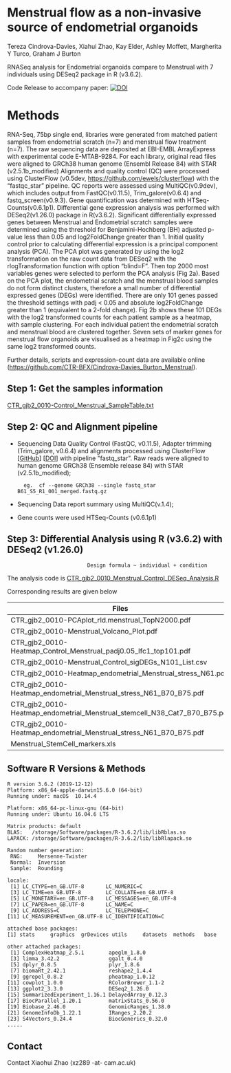 # Menstrual flow as a non-invasive source of endometrial organoids
Tereza Cindrova-Davies, Xiahui Zhao, Kay Elder, Ashley Moffett, Margherita Y Turco, Graham J Burton

RNASeq  analysis for Endometrial organoids compare to Menstrual  with 7 individuals using DESeq2 package in R (v3.6.2).


Code Release to accompany paper: [![DOI](https://zenodo.org/badge/xx.svg)](https://zenodo.org/badge/latestdoi/xx)

# Methods
RNA-Seq, 75bp single end, libraries were generated from matched patient samples from endometrial scratch (n=7) and menstrual flow treatment (n=7). The raw sequencing data are deposited at EBI-EMBL ArrayExpress with experimental code E-MTAB-9284.
For each library, original read files were aligned to GRCh38 human genome (Ensembl Release 84) with STAR (v2.5.1b_modified)  Alignments and quality control (QC) were processed using ClusterFlow (v0.5dev, https://github.com/ewels/clusterflow) with the “fastqc_star” pipeline. QC reports were assessed using MultiQC(v0.9dev), which includes output from FastQC(v0.11.5), Trim_galore(v0.6.4) and fastq_screen(v0.9.3). Gene quantification was determined with HTSeq-Counts(v0.6.1p1). Differential gene expression analysis was performed with DESeq2(v1.26.0) package in R(v3.6.2). Significant differentially expressed genes between Menstrual and Endometrial scratch samples were determined using the threshold for Benjamini-Hochberg (BH) adjusted p-value less than 0.05 and log2FoldChange greater than 1. 
Initial quality control prior to calculating differential expression is a principal component analysis (PCA). The PCA plot was generated by using the log2 transformation on the raw count data from DESeq2 with the rlogTransformation function with option “blind=F”. Then top 2000 most variables genes were selected to perform the PCA analysis (Fig 2a). Based on the PCA plot, the endometrial scratch and the menstrual blood samples do not form distinct clusters, therefore a small number of differential expressed genes (DEGs) were identified. There are only 101 genes passed the threshold settings with padj < 0.05 and absolute log2FoldChange greater than 1 (equivalent to a 2-fold change). Fig 2b shows these 101 DEGs with the log2 transformed counts for each patient sample as a heatmap, with sample clustering. For each individual patient the endometrial scratch and menstrual blood are clustered together. Seven sets of marker genes for menstrual flow organoids are visualised as a heatmap in Fig2c using the same log2 transformed counts.

Further details, scripts and expression-count data are available online (https://github.com/CTR-BFX/Cindrova-Davies_Burton_Menstrual).

## Step 1: Get the samples information

   [CTR_gjb2_0010-Control_Menstrual_SampleTable.txt](Figures_Tables/CTR_gjb2_0010-Control_Menstrual_SampleTable.txt)

## Step 2: QC and Alignment pipeline
 - Sequencing Data Quality Control (FastQC, v0.11.5), Adapter trimming (Trim_galore, v0.6.4) and alignments processed using ClusterFlow [[GitHub](https://github.com/ewels/clusterflow)] [[DOI](http://dx.doi.org/10.12688/f1000research.10335.2)] with pipeline "fastq_star". Raw reads were aligned to human genome GRCh38 (Ensemble release 84) with STAR (v2.5.1b_modified);

         eg.  cf --genome GRCh38 --single fastq_star B61_S5_R1_001_merged.fastq.gz

 - Sequencing Data report summary using MultiQC(v.1.4);
 - Gene counts were used HTSeq-Counts (v0.6.1p1)

## Step 3: Differential Analysis using R (v3.6.2) with DESeq2 (v1.26.0)

                              Design formula ~ individual + condition
The analysis code is
[CTR_gjb2_0010_Menstrual_Control_DESeq_Analysis.R](CTR_gjb2_0010_Menstrual_Control_DESeq_Analysis.R)

Corresponding results are given below

| Files | Name   |
| ----------------------------- | --- |
|CTR_gjb2_0010-PCAplot_rld.menstrual_TopN2000.pdf | [[PDF](Figures_Tables/CTR_gjb2_0010-PCAplot_rld.menstrual_TopN2000.pdf)] |
|CTR_gjb2_0010-Menstrual_Volcano_Plot.pdf |  [[PDF](Figures_Tables/CTR_gjb2_0010-Menstrual_Volcano_Plot.pdf)]|
|CTR_gjb2_0010-Heatmap_Control_Menstrual_padj0.05_lfc1_top101.pdf |[[PDF](Figures_Tables/CTR_gjb2_0010-Heatmap_Control_Menstrual_padj0.05_lfc1_top101.pdf)]|
|CTR_gjb2_0010-Menstrual_Control_sigDEGs_N101_List.csv|[[CSV](Figures_Tables/CTR_gjb2_0010-Menstrual_Control_sigDEGs_N101_List.csv)]|
|CTR_gjb2_0010-Heatmap_endometrial_Menstrual_stress_N61.pdf|[[PDF](Figures_Tables/CTR_gjb2_0010-Heatmap_endometrial_Menstrual_stress_N61.pdf)]|
|CTR_gjb2_0010-Heatmap_endometrial_Menstrual_stress_N61_B70_B75.pdf|[[PDF](Figures_Tables/CTR_gjb2_0010-Heatmap_endometrial_Menstrual_stress_N61_B70_B75.pdf)]|
|CTR_gjb2_0010-Heatmap_endometrial_Menstrual_stemcell_N38_Cat7_B70_B75.pdf|[[PDF](Figures_Tables/CTR_gjb2_0010-Heatmap_endometrial_Menstrual_stemcell_N38_Cat7_B70_B75.pdf)]|
|CTR_gjb2_0010-Heatmap_endometrial_Menstrual_stress_N61_B70_B75.pdf|[[PDF](Figures_Tables/CTR_gjb2_0010-Heatmap_endometrial_Menstrual_stress_N61_B70_B75.pdf)]|
|Menstrual_StemCell_markers.xls|[[XLS](Figures_Tables/Menstrual_StemCell_markers.xls)]|




## Software R Versions & Methods

````
R version 3.6.2 (2019-12-12)
Platform: x86_64-apple-darwin15.6.0 (64-bit)
Running under: macOS  10.14.4

Platform: x86_64-pc-linux-gnu (64-bit)
Running under: Ubuntu 16.04.6 LTS

Matrix products: default
BLAS:   /storage/Software/packages/R-3.6.2/lib/libRblas.so
LAPACK: /storage/Software/packages/R-3.6.2/lib/libRlapack.so

Random number generation:
 RNG:     Mersenne-Twister
 Normal:  Inversion
 Sample:  Rounding

locale:
 [1] LC_CTYPE=en_GB.UTF-8       LC_NUMERIC=C              
 [3] LC_TIME=en_GB.UTF-8        LC_COLLATE=en_GB.UTF-8    
 [5] LC_MONETARY=en_GB.UTF-8    LC_MESSAGES=en_GB.UTF-8   
 [7] LC_PAPER=en_GB.UTF-8       LC_NAME=C                 
 [9] LC_ADDRESS=C               LC_TELEPHONE=C            
[11] LC_MEASUREMENT=en_GB.UTF-8 LC_IDENTIFICATION=C       

attached base packages:
[1] stats     graphics  grDevices utils     datasets  methods   base     

other attached packages:
 [1] ComplexHeatmap_2.5.1        apeglm_1.8.0               
 [3] limma_3.42.2                ggalt_0.4.0                
 [5] dplyr_0.8.5                 plyr_1.8.6                 
 [7] biomaRt_2.42.1              reshape2_1.4.4             
 [9] ggrepel_0.8.2               pheatmap_1.0.12            
[11] cowplot_1.0.0               RColorBrewer_1.1-2         
[13] ggplot2_3.3.0               DESeq2_1.26.0              
[15] SummarizedExperiment_1.16.1 DelayedArray_0.12.3        
[17] BiocParallel_1.20.1         matrixStats_0.56.0         
[19] Biobase_2.46.0              GenomicRanges_1.38.0       
[21] GenomeInfoDb_1.22.1         IRanges_2.20.2             
[23] S4Vectors_0.24.4            BiocGenerics_0.32.0    
.....           
````

## Contact

Contact Xiaohui Zhao (xz289 -at- cam.ac.uk)
